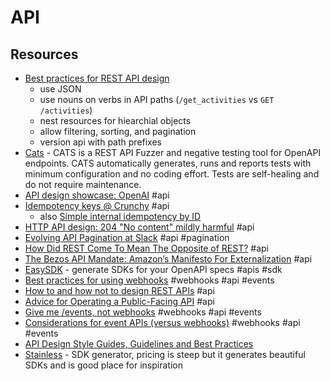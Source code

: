 # API

## Resources

- [Best practices for REST API design](https://stackoverflow.blog/2020/03/02/best-practices-for-rest-api-design/)
  - use JSON
  - use nouns on verbs in API paths (`/get_activities` vs `GET /activities`)
  - nest resources for hiearchial objects
  - allow filtering, sorting, and pagination
  - version api with path prefixes
- [Cats](https://github.com/Endava/cats) - CATS is a REST API Fuzzer and negative testing tool for OpenAPI endpoints. CATS automatically generates, runs and reports tests with minimum configuration and no coding effort. Tests are self-healing and do not require maintenance.
- [API design showcase: OpenAI](https://brandur.org/fragments/openai-api) #api
- [Idempotency keys @ Crunchy](https://brandur.org/fragments/idempotency-keys-crunchy) #api
  - also [Simple internal idempotency by ID](https://brandur.org/fragments/simple-internal-idempotency)
- [HTTP API design: 204 "No content" mildly harmful](https://brandur.org/fragments/http-api-204s) #api
- [Evolving API Pagination at Slack](https://slack.engineering/evolving-api-pagination-at-slack/) #api #pagination
- [How Did REST Come To Mean The Opposite of REST?](https://htmx.org/essays/how-did-rest-come-to-mean-the-opposite-of-rest/) #api
- [The Bezos API Mandate: Amazon’s Manifesto For Externalization](https://nordicapis.com/the-bezos-api-mandate-amazons-manifesto-for-externalization/) #api
- [EasySDK](https://easysdk.xyz/upload) - generate SDKs for your OpenAPI specs #apis #sdk
- [Best practices for using webhooks](https://stripe.com/docs/webhooks/best-practices) #webhooks #api #events
- [How to and how not to design REST APIs](https://github.com/stickfigure/blog/wiki/How-to-%28and-how-not-to%29-design-REST-APIs) #api
- [Advice for Operating a Public-Facing API](https://jcs.org/2023/07/12/api) #api
- [Give me /events, not webhooks](https://blog.sequin.io/events-not-webhooks/) #webhooks #api #events
- [Considerations for event APIs (versus webhooks)](https://brandur.org/fragments/events-api) #webhooks #api #events
- [API Design Style Guides, Guidelines and Best Practices](https://stoplight-site.webflow.io/api-style-guides-guidelines-and-best-practices)
- [Stainless](https://app.stainlessapi.com/login) - SDK generator, pricing is steep but it generates beautiful SDKs and is good place for inspiration
